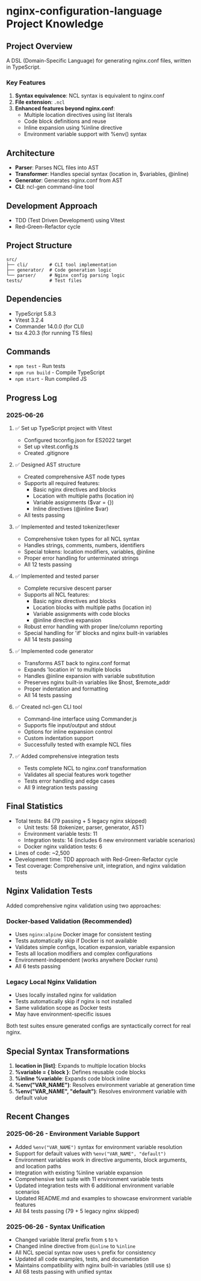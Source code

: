 # nginx-configuration-language Project Knowledge

## Project Overview
A DSL (Domain-Specific Language) for generating nginx.conf files, written in TypeScript.

### Key Features
1. **Syntax equivalence**: NCL syntax is equivalent to nginx.conf
2. **File extension**: `.ncl`
3. **Enhanced features beyond nginx.conf**:
   - Multiple location directives using list literals
   - Code block definitions and reuse
   - Inline expansion using %inline directive
   - Environment variable support with %env() syntax

## Architecture
- **Parser**: Parses NCL files into AST
- **Transformer**: Handles special syntax (location in, $variables, @inline)
- **Generator**: Generates nginx.conf from AST
- **CLI**: ncl-gen command-line tool

## Development Approach
- TDD (Test Driven Development) using Vitest
- Red-Green-Refactor cycle

## Project Structure
```
src/
├── cli/        # CLI tool implementation
├── generator/  # Code generation logic
└── parser/     # Nginx config parsing logic
tests/          # Test files
```

## Dependencies
- TypeScript 5.8.3
- Vitest 3.2.4
- Commander 14.0.0 (for CLI)
- tsx 4.20.3 (for running TS files)

## Commands
- `npm test` - Run tests
- `npm run build` - Compile TypeScript
- `npm start` - Run compiled JS

## Progress Log

### 2025-06-26
1. ✅ Set up TypeScript project with Vitest
   - Configured tsconfig.json for ES2022 target
   - Set up vitest.config.ts
   - Created .gitignore

2. ✅ Designed AST structure
   - Created comprehensive AST node types
   - Supports all required features:
     - Basic nginx directives and blocks
     - Location with multiple paths (location in)
     - Variable assignments ($var = {})
     - Inline directives (@inline $var)
   - All tests passing

3. ✅ Implemented and tested tokenizer/lexer
   - Comprehensive token types for all NCL syntax
   - Handles strings, comments, numbers, identifiers
   - Special tokens: location modifiers, variables, @inline
   - Proper error handling for unterminated strings
   - All 12 tests passing

4. ✅ Implemented and tested parser
   - Complete recursive descent parser
   - Supports all NCL features:
     - Basic nginx directives and blocks
     - Location blocks with multiple paths (location in)
     - Variable assignments with code blocks
     - @inline directive expansion
   - Robust error handling with proper line/column reporting
   - Special handling for 'if' blocks and nginx built-in variables
   - All 14 tests passing

5. ✅ Implemented code generator
   - Transforms AST back to nginx.conf format
   - Expands 'location in' to multiple blocks
   - Handles @inline expansion with variable substitution
   - Preserves nginx built-in variables like $host, $remote_addr
   - Proper indentation and formatting
   - All 14 tests passing

6. ✅ Created ncl-gen CLI tool
   - Command-line interface using Commander.js
   - Supports file input/output and stdout
   - Options for inline expansion control
   - Custom indentation support
   - Successfully tested with example NCL files

7. ✅ Added comprehensive integration tests
   - Tests complete NCL to nginx.conf transformation
   - Validates all special features work together
   - Tests error handling and edge cases
   - All 9 integration tests passing

## Final Statistics
- Total tests: 84 (79 passing + 5 legacy nginx skipped)
  - Unit tests: 58 (tokenizer, parser, generator, AST)
  - Environment variable tests: 11
  - Integration tests: 14 (includes 6 new environment variable scenarios)
  - Docker nginx validation tests: 6
- Lines of code: ~2,500
- Development time: TDD approach with Red-Green-Refactor cycle
- Test coverage: Comprehensive unit, integration, and nginx validation tests

## Nginx Validation Tests
Added comprehensive nginx validation using two approaches:

### Docker-based Validation (Recommended)
- Uses `nginx:alpine` Docker image for consistent testing
- Tests automatically skip if Docker is not available
- Validates simple configs, location expansion, variable expansion
- Tests all location modifiers and complex configurations
- Environment-independent (works anywhere Docker runs)
- All 6 tests passing

### Legacy Local Nginx Validation
- Uses locally installed nginx for validation
- Tests automatically skip if nginx is not installed
- Same validation scope as Docker tests
- May have environment-specific issues

Both test suites ensure generated configs are syntactically correct for real nginx.

## Special Syntax Transformations
1. **location in [list]**: Expands to multiple location blocks
2. **%variable = { block }**: Defines reusable code blocks
3. **%inline %variable**: Expands code block inline
4. **%env("VAR_NAME")**: Resolves environment variable at generation time
5. **%env("VAR_NAME", "default")**: Resolves environment variable with default value

## Recent Changes
### 2025-06-26 - Environment Variable Support
- Added `%env("VAR_NAME")` syntax for environment variable resolution
- Support for default values with `%env("VAR_NAME", "default")`
- Environment variables work in directive arguments, block arguments, and location paths
- Integration with existing %inline variable expansion
- Comprehensive test suite with 11 environment variable tests
- Updated integration tests with 6 additional environment variable scenarios
- Updated README.md and examples to showcase environment variable features
- All 84 tests passing (79 + 5 legacy nginx skipped)

### 2025-06-26 - Syntax Unification  
- Changed variable literal prefix from `$` to `%`
- Changed inline directive from `@inline` to `%inline`
- All NCL special syntax now uses `%` prefix for consistency
- Updated all code examples, tests, and documentation
- Maintains compatibility with nginx built-in variables (still use `$`)
- All 68 tests passing with unified syntax